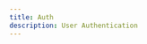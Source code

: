 ```yaml
---
title: Auth
description: User Authentication
---
```


<script setup>
import { defineClientComponent } from 'vitepress'

const AuthForm = defineClientComponent(() => import('./AuthForm.vue'))

</script>

<AuthForm />
